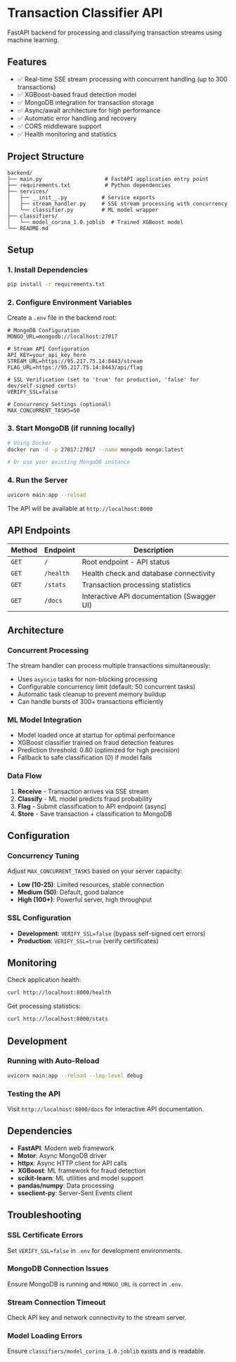 # Transaction Classifier API

FastAPI backend for processing and classifying transaction streams using machine learning.

## Features

- ✅ Real-time SSE stream processing with concurrent handling (up to 300 transactions)
- ✅ XGBoost-based fraud detection model
- ✅ MongoDB integration for transaction storage
- ✅ Async/await architecture for high performance
- ✅ Automatic error handling and recovery
- ✅ CORS middleware support
- ✅ Health monitoring and statistics

## Project Structure

```
backend/
├── main.py                    # FastAPI application entry point
├── requirements.txt           # Python dependencies
├── services/
│   ├── __init__.py           # Service exports
│   ├── stream_handler.py     # SSE stream processing with concurrency
│   └── classifier.py         # ML model wrapper
├── classifiers/
│   └── model_corina_1.0.joblib  # Trained XGBoost model
└── README.md
```

## Setup

### 1. Install Dependencies

```bash
pip install -r requirements.txt
```

### 2. Configure Environment Variables

Create a `.env` file in the backend root:

```env
# MongoDB Configuration
MONGO_URL=mongodb://localhost:27017

# Stream API Configuration
API_KEY=your_api_key_here
STREAM_URL=https://95.217.75.14:8443/stream
FLAG_URL=https://95.217.75.14:8443/api/flag

# SSL Verification (set to 'true' for production, 'false' for dev/self-signed certs)
VERIFY_SSL=false

# Concurrency Settings (optional)
MAX_CONCURRENT_TASKS=50
```

### 3. Start MongoDB (if running locally)

```bash
# Using Docker
docker run -d -p 27017:27017 --name mongodb mongo:latest

# Or use your existing MongoDB instance
```

### 4. Run the Server

```bash
uvicorn main:app --reload
```

The API will be available at `http://localhost:8000`

## API Endpoints

| Method | Endpoint | Description |
|--------|----------|-------------|
| `GET` | `/` | Root endpoint - API status |
| `GET` | `/health` | Health check and database connectivity |
| `GET` | `/stats` | Transaction processing statistics |
| `GET` | `/docs` | Interactive API documentation (Swagger UI) |

## Architecture

### Concurrent Processing

The stream handler can process multiple transactions simultaneously:
- Uses `asyncio` tasks for non-blocking processing
- Configurable concurrency limit (default: 50 concurrent tasks)
- Automatic task cleanup to prevent memory buildup
- Can handle bursts of 300+ transactions efficiently

### ML Model Integration

- Model loaded once at startup for optimal performance
- XGBoost classifier trained on fraud detection features
- Prediction threshold: 0.80 (optimized for high precision)
- Fallback to safe classification (0) if model fails

### Data Flow

1. **Receive** - Transaction arrives via SSE stream
2. **Classify** - ML model predicts fraud probability
3. **Flag** - Submit classification to API endpoint (async)
4. **Store** - Save transaction + classification to MongoDB

## Configuration

### Concurrency Tuning

Adjust `MAX_CONCURRENT_TASKS` based on your server capacity:
- **Low (10-25)**: Limited resources, stable connection
- **Medium (50)**: Default, good balance
- **High (100+)**: Powerful server, high throughput

### SSL Configuration

- **Development**: `VERIFY_SSL=false` (bypass self-signed cert errors)
- **Production**: `VERIFY_SSL=true` (verify certificates)

## Monitoring

Check application health:
```bash
curl http://localhost:8000/health
```

Get processing statistics:
```bash
curl http://localhost:8000/stats
```

## Development

### Running with Auto-Reload

```bash
uvicorn main:app --reload --log-level debug
```

### Testing the API

Visit `http://localhost:8000/docs` for interactive API documentation.

## Dependencies

- **FastAPI**: Modern web framework
- **Motor**: Async MongoDB driver
- **httpx**: Async HTTP client for API calls
- **XGBoost**: ML framework for fraud detection
- **scikit-learn**: ML utilities and model support
- **pandas/numpy**: Data processing
- **sseclient-py**: Server-Sent Events client

## Troubleshooting

### SSL Certificate Errors
Set `VERIFY_SSL=false` in `.env` for development environments.

### MongoDB Connection Issues
Ensure MongoDB is running and `MONGO_URL` is correct in `.env`.

### Stream Connection Timeout
Check API key and network connectivity to the stream server.

### Model Loading Errors
Ensure `classifiers/model_corina_1.0.joblib` exists and is readable.

